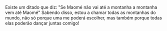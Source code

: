 Existe um ditado que diz:
"Se Maomé não vai até a montanha a montanha vem até Maomé"
Sabendo disso, estou a chamar todas as montanhas do mundo, não só porque uma me poderá escolher, mas também porque todas elas poderão dançar juntas comigo!